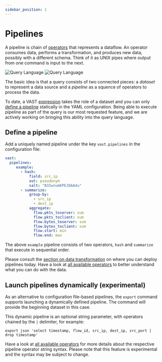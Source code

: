 ```yaml
---
sidebar_position: 1
---
```


# Pipelines

A pipeline is chain of [operators](operators) that represents a dataflow. An
operator consumes data, performs a transformation, and produces new data,
possibly with a different schema. Think of it as UNIX pipes where output from
one command is input to the next.

![Query Language](/img/query-language.light.png#gh-light-mode-only)
![Query Language](/img/query-language.dark.png#gh-dark-mode-only)

The basic idea is that a query consists of two connected pieces: a *dataset* to
represent a data source and a *pipeline* as a squence of operators to process
the data.

To date, a VAST [expression](expressions) takes the role of a dataset and you
can only [define a pipeline](/docs/use/transform) statically in the YAML
configuration. Being able to execute pipeline as part of the query is our most
requested feature, and we are actively working on bringing this ability into the
query language.

## Define a pipeline

Add a uniquely named pipeline under the key `vast.pipelines` in the
configuration file:

```yaml
vast:
  pipelines:
     example:
       - hash:
           field: src_ip
           out: pseudonym
           salt: "B3IwnumKPEJDAA4u"
       - summarize:
           group-by:
             - src_ip
             - dest_ip
           aggregate:
             flow.pkts_toserver: sum
             flow.pkts_toclient: sum
             flow.bytes_toserver: sum
             flow.bytes_toclient: sum
             flow.start: min
             flow.end: max
```

The above `example` pipeline consists of two operators, `hash` and `summarize`
that execute in sequential order.

Please consult the [section on data transformation](/docs/use/transform) on
where you can deploy pipelines today. Have a look at [all available
operators](operators) to better understand what you can do with the data.

## Launch pipelines dynamically (experimental)

As an alternative to configuration file-based pipelines, the `export` command
supports launching a dynamically defined pipeline. The command will
provide the beginning dataset in this case.

This dynamic pipeline is an optional string parameter, with operators chained
by the `|` delimiter, for example:

```
export json 'select timestamp, flow_id, src_ip, dest_ip, src_port | drop timestamp'
```

Have a look at [all available operators](operators) for more details about the
respective pipeline operator string syntax. Please note that this feature is
experimental and the syntax may be subject to change.
